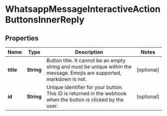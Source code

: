 

# WhatsappMessageInteractiveActionButtonsInnerReply


## Properties

| Name | Type | Description | Notes |
|------------ | ------------- | ------------- | -------------|
|**title** | **String** | Button title. It cannot be an empty string and must be unique within the message. Emojis are supported, markdown is not. |  [optional] |
|**id** | **String** | Unique identifier for your button. This ID is returned in the webhook when the button is clicked by the user. |  [optional] |



